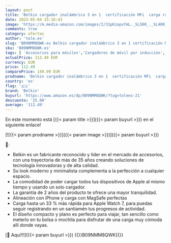 ```yaml
---
layout: post
title: 'Belkin cargador inalámbrico 3 en 1  certificación MFi  carga rápida portátil para iPhone serie 13 y serie 12  Pro  Pro Max  mini  Apple Watch Series 7 y posteriores  AirPods 2  AirPods y AirPods Pro'
date: 2023-05-04 15:16:43
image: 'https://m.media-amazon.com/images/I/31pKzapvYmL._SL500_._SL400_.jpg'
comments: true
category: ofertas
author: 'tole.es'
slug: 'B09NMM8QWK-es Belkin cargador inalámbrico 3 en 1 certificación MFi carga...'
sku: 'B09NMM8QWK-es'
tags: [ 'Accesorios para móviles','Cargadores de móvil por inducción','Cargadores para móviles','Comunicación móvil y accesorios','Electrónica','apple','belkin','iphone','🇪🇸', ]
actualPrice: 112.49 EUR
currency: EUR
price: 112.49
comparePrice: 149.99 EUR
prodname: 'Belkin cargador inalámbrico 3 en 1  certificación MFi  carga rápida portátil para iPhone serie 13 y serie 12  Pro  Pro Max  mini  Apple Watch Series 7 y posteriores  AirPods 2  AirPods y AirPods Pro'
country: 'es'
flag: '🇪🇸'
brand: 'Belkin'
buyurl: 'https://www.amazon.es/dp/B09NMM8QWK/?tag=tolees-21'
descuento: '25.00'
average: '112.49'
---
```


En este momento está [{{< param title >}}]({{< param buyurl >}}) en el siguiente enlace!

[![{{< param prodname >}}]({{< param image >}})]({{< param buyurl >}})

🔎:

- Belkin es un fabricante reconocido y líder en el mercado de accesorios, con una trayectoria de más de 35 años creando soluciones de tecnología innovadoras y de alta calidad.
- Su look moderno y minimalista complementa a la perfección a cualquier espacio.
- La comodidad de poder cargar todos tus dispositivos de Apple al mismo tiempo y usando un solo cargador.
- La garantía de 2 años del producto te ofrece una mayor tranquilidad.
- Alineación con iPhone y carga con MagSafe perfectas
- Carga hasta un 33 % más rápida para Apple Watch 7, para puedas seguir registrando en un santiamén tus progresos de actividad.
- El diseño compacto y plano es perfecto para viajar, tan sencillo como meterlo en tu bolsa o mochila para disfrutar de una carga muy cómoda allí donde vayas.

[🛒 Aquí!!!]({{< param buyurl >}})
{{<world>}}B09NMM8QWK{{</world>}}
